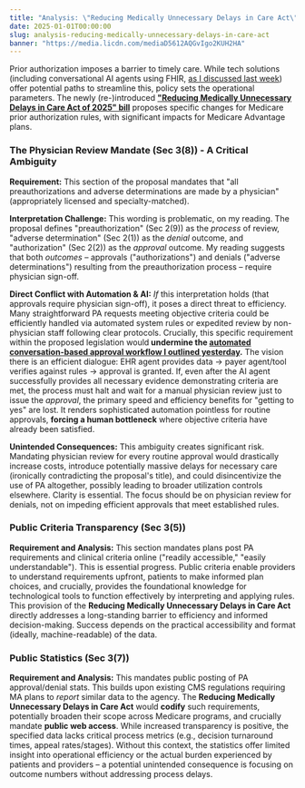 ```yaml
---
title: "Analysis: \"Reducing Medically Unnecessary Delays in Care Act\""
date: 2025-01-01T00:00:00
slug: analysis-reducing-medically-unnecessary-delays-in-care-act
banner: "https://media.licdn.com/mediaD5612AQGvIgo2KUH2HA"
---
```

<p>Prior authorization imposes a barrier to timely care. While tech solutions (including conversational AI agents using FHIR, <a href="https://www.linkedin.com/pulse/prior-auth-friction-cant-we-just-talk-josh-mandel-md-taq6c" target="_blank">as I discussed last week</a>) offer potential paths to streamline this, policy sets the operational parameters. The newly (re-)introduced <a href="https://markgreen.house.gov/_cache/files/0/7/07ab76c1-9639-4748-8832-4c92672c008b/20388E143170D9C5173A02CFB842FA1A.reducing-medically-unnecessary-delays-in-care-act-of-2025-1.pdf" target="_blank"><strong>"Reducing Medically Unnecessary Delays in Care Act of 2025" bill</strong></a> proposes specific changes for Medicare prior authorization rules, with significant impacts for Medicare Advantage plans.</p><h3>The Physician Review Mandate (Sec 3(8)) - A Critical Ambiguity</h3><p><strong>Requirement:</strong> This section of the proposal mandates that "all preauthorizations and adverse determinations are made by a physician" (appropriately licensed and specialty-matched).</p><p><strong>Interpretation Challenge:</strong> This wording is problematic, on my reading. The proposal defines "preauthorization" (Sec 2(9)) as the <em>process</em> of review, "adverse determination" (Sec 2(1)) as the <em>denial</em> outcome, and "authorization" (Sec 2(2)) as the <em>approval</em> outcome. My reading suggests that both <em>outcomes</em> – approvals ("authorizations") and denials ("adverse determinations") resulting from the preauthorization process – require physician sign-off.</p><p><strong>Direct Conflict with Automation &amp; AI:</strong> <em>If</em> this interpretation holds (that approvals require physician sign-off), it poses a direct threat to efficiency. Many straightforward PA requests meeting objective criteria could be efficiently handled via automated system rules or expedited review by non-physician staff following clear protocols. Crucially, this specific requirement within the proposed legislation would<strong> undermine the </strong><a href="https://www.linkedin.com/pulse/prior-auth-friction-cant-we-just-talk-josh-mandel-md-taq6c/" target="_blank"><strong>automated conversation-based approval workflow I outlined yesterday</strong></a><strong>.</strong> The vision there is an efficient dialogue: EHR agent provides data -&gt; payer agent/tool verifies against rules -&gt; approval is granted. If, even after the AI agent successfully provides all necessary evidence demonstrating criteria are met, the process must halt and wait for a manual physician review just to issue the <em>approval</em>, the primary speed and efficiency benefits for "getting to yes" are lost. It renders sophisticated automation pointless for routine approvals, <strong>forcing a human bottleneck</strong> where objective criteria have already been satisfied.</p><p><strong>Unintended Consequences:</strong> This ambiguity creates significant risk. Mandating physician review for every routine approval would drastically increase costs, introduce potentially massive delays for necessary care (ironically contradicting the proposal's title), and could disincentivize the use of PA altogether, possibly leading to broader utilization controls elsewhere. Clarity is essential. The focus should be on physician review for denials, not on impeding efficient approvals that meet established rules.</p><h3>Public Criteria Transparency (Sec 3(5))</h3><p><strong>Requirement and Analysis:</strong> This section mandates plans post PA requirements and clinical criteria online ("readily accessible," "easily understandable"). This is essential progress. Public criteria enable providers to understand requirements upfront, patients to make informed plan choices, and crucially, provides the foundational knowledge for technological tools to function effectively by interpreting and applying rules. This provision of the <strong>Reducing Medically Unnecessary Delays in Care Act</strong> directly addresses a long-standing barrier to efficiency and informed decision-making. Success depends on the practical accessibility and format (ideally, machine-readable) of the data.</p><h3>Public Statistics (Sec 3(7))</h3><p><strong>Requirement and Analysis:</strong> This mandates public posting of PA approval/denial stats. This builds upon existing CMS regulations requiring MA plans to <em>report</em> similar data to the agency. The <strong>Reducing Medically Unnecessary Delays in Care Act</strong> would <strong>codify</strong> such requirements, potentially broaden their scope across Medicare programs, and crucially mandate <strong>public web access</strong>. While increased transparency is positive, the specified data lacks critical process metrics (e.g., decision turnaround times, appeal rates/stages). Without this context, the statistics offer limited insight into operational efficiency or the actual burden experienced by patients and providers – a potential unintended consequence is focusing on outcome numbers without addressing process delays.</p><h3></h3><p></p>